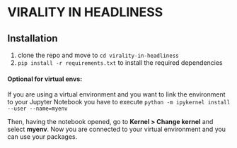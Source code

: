 # VIRALITY IN HEADLINESS

## Installation

1. clone the repo and move to `cd virality-in-headliness`
2. `pip install -r requirements.txt` to install the required dependencies

#### Optional for virtual envs:
If you are using a virtual environment and you want to link the environment to your Jupyter Notebook you have to execute `python -m ipykernel install --user --name=myenv`

Then, having the notebook opened, go to **Kernel > Change kernel** and select **myenv**. Now you are connected to your virtual environment and you can use your packages.
